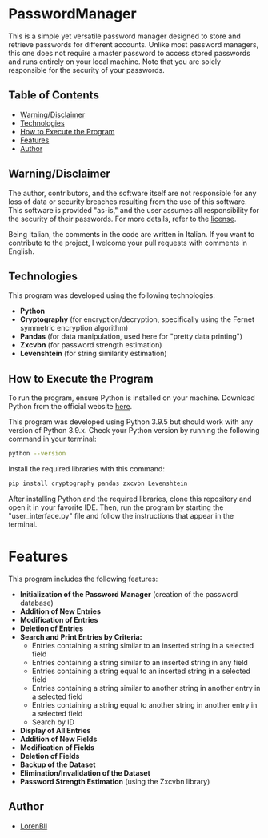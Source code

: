 # PasswordManager

This is a simple yet versatile password manager designed to store and retrieve passwords for different accounts. Unlike most password managers, this one does not require a master password to access stored passwords and runs entirely on your local machine. Note that you are solely responsible for the security of your passwords.

## Table of Contents

- [Warning/Disclaimer](#warningdisclaimer)
- [Technologies](#technologies)
- [How to Execute the Program](#how-to-execute-the-program)
- [Features](#features)
- [Author](#author)

## Warning/Disclaimer

The author, contributors, and the software itself are not responsible for any loss of data or security breaches resulting from the use of this software. This software is provided "as-is," and the user assumes all responsibility for the security of their passwords. For more details, refer to the [license](LICENSE.md).

Being Italian, the comments in the code are written in Italian. If you want to contribute to the project, I welcome your pull requests with comments in English.

## Technologies

This program was developed using the following technologies:

- **Python**
- **Cryptography** (for encryption/decryption, specifically using the Fernet symmetric encryption algorithm)
- **Pandas** (for data manipulation, used here for "pretty data printing")
- **Zxcvbn** (for password strength estimation)
- **Levenshtein** (for string similarity estimation)

## How to Execute the Program

To run the program, ensure Python is installed on your machine. Download Python from the official website [here](https://www.python.org/downloads/).

This program was developed using Python 3.9.5 but should work with any version of Python 3.9.x. Check your Python version by running the following command in your terminal:
```bash
python --version
```

Install the required libraries with this command:
```bash
pip install cryptography pandas zxcvbn Levenshtein
```

After installing Python and the required libraries, clone this repository and open it in your favorite IDE. Then, run the program by starting the "user_interface.py" file and follow the instructions that appear in the terminal.

# Features

This program includes the following features:

- **Initialization of the Password Manager** (creation of the password database)
- **Addition of New Entries**
- **Modification of Entries**
- **Deletion of Entries**
- **Search and Print Entries by Criteria:**
    - Entries containing a string similar to an inserted string in a selected field
    - Entries containing a string similar to an inserted string in any field
    - Entries containing a string equal to an inserted string in a selected field
    - Entries containing a string similar to another string in another entry in a selected field
    - Entries containing a string equal to another string in another entry in a selected field
    - Search by ID
- **Display of All Entries**
- **Addition of New Fields**
- **Modification of Fields**
- **Deletion of Fields**
- **Backup of the Dataset**
- **Elimination/Invalidation of the Dataset**
- **Password Strength Estimation** (using the Zxcvbn library)

## Author

- [LorenBll](https://github.com/LorenBll)